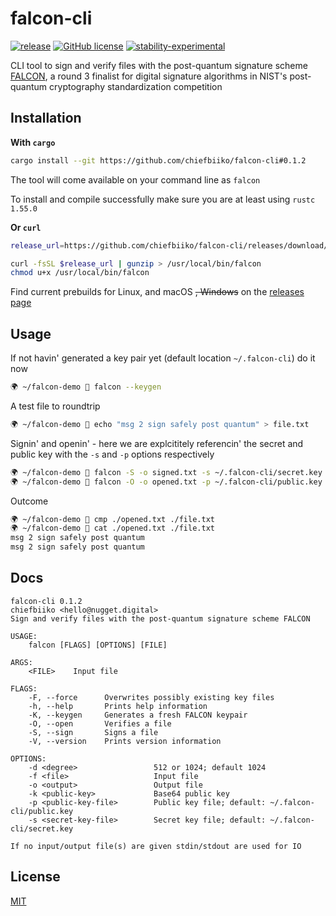 # falcon-cli

[![release](https://img.shields.io/github/v/release/chiefbiiko/falcon-cli?include_prereleases)](https://github.com/chiefbiiko/falcon-cli/releases/latest) [![GitHub license](https://img.shields.io/github/license/chiefbiiko/falcon-cli.svg)](https://github.com/chiefbiiko/falcon-cli/blob/main/LICENSE) [![stability-experimental](https://img.shields.io/badge/stability-experimental-orange.svg)](https://github.com/chiefbiiko/falcon-cli)

CLI tool to sign and verify files with the post-quantum signature scheme [FALCON](https://falcon-sign.info/), a round 3 finalist for digital signature algorithms in NIST's post-quantum cryptography standardization competition

## Installation

**With `cargo`**

``` bash
cargo install --git https://github.com/chiefbiiko/falcon-cli#0.1.2
```

The tool will come available on your command line as `falcon`

To install and compile successfully make sure you are at least using `rustc 1.55.0`

**Or `curl`**

``` bash
release_url=https://github.com/chiefbiiko/falcon-cli/releases/download/v0.1.2/falcon-cli-v0.1.1-x86_64-unknown-linux-gnu.gz

curl -fsSL $release_url | gunzip > /usr/local/bin/falcon
chmod u+x /usr/local/bin/falcon
```

Find current prebuilds for Linux, and macOS ~~, Windows~~ on the [releases page](https://github.com/chiefbiiko/falcon-cli/releases/latest)

## Usage

If not havin' generated a key pair yet (default location `~/.falcon-cli`) do it now

```bash
🌍 ~/falcon-demo 🎹 falcon --keygen
```

A test file to roundtrip

```bash
🌍 ~/falcon-demo 🎹 echo "msg 2 sign safely post quantum" > file.txt
```

Signin' and openin' - here we are explcititely referencin' the secret and public key with the `-s` and `-p` options respectively

```bash
🌍 ~/falcon-demo 🎹 falcon -S -o signed.txt -s ~/.falcon-cli/secret.key ./file.txt
🌍 ~/falcon-demo 🎹 falcon -O -o opened.txt -p ~/.falcon-cli/public.key ./signed.txt
```

Outcome

```bash
🌍 ~/falcon-demo 🎹 cmp ./opened.txt ./file.txt
🌍 ~/falcon-demo 🎹 cat ./opened.txt ./file.txt
msg 2 sign safely post quantum
msg 2 sign safely post quantum
```

## Docs

```
falcon-cli 0.1.2
chiefbiiko <hello@nugget.digital>
Sign and verify files with the post-quantum signature scheme FALCON

USAGE:
    falcon [FLAGS] [OPTIONS] [FILE]

ARGS:
    <FILE>    Input file

FLAGS:
    -F, --force      Overwrites possibly existing key files
    -h, --help       Prints help information
    -K, --keygen     Generates a fresh FALCON keypair
    -O, --open       Verifies a file
    -S, --sign       Signs a file
    -V, --version    Prints version information

OPTIONS:
    -d <degree>                 512 or 1024; default 1024
    -f <file>                   Input file
    -o <output>                 Output file
    -k <public-key>             Base64 public key
    -p <public-key-file>        Public key file; default: ~/.falcon-cli/public.key
    -s <secret-key-file>        Secret key file; default: ~/.falcon-cli/secret.key

If no input/output file(s) are given stdin/stdout are used for IO
```

## License

[MIT](./LICENSE)